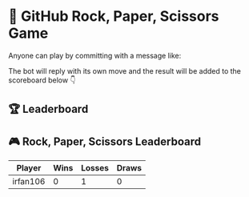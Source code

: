 # 🧠 GitHub Rock, Paper, Scissors Game

Anyone can play by committing with a message like:

The bot will reply with its own move and the result will be added to the scoreboard below 👇

## 🏆 Leaderboard

<!-- RPS START -->

## 🎮 Rock, Paper, Scissors Leaderboard

| Player | Wins | Losses | Draws |
|--------|------|--------|-------|
| irfan106 | 0 | 1 | 0 |


<!-- RPS END -->
